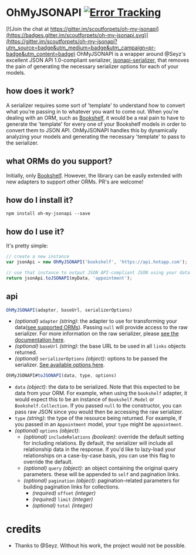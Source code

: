 # OhMyJSONAPI [![Error Tracking](https://d26gfdfi90p7cf.cloudfront.net/rollbar-badge.144534.o.png)](https://rollbar.com)

[![Join the chat at https://gitter.im/scoutforpets/oh-my-jsonapi](https://badges.gitter.im/scoutforpets/oh-my-jsonapi.svg)](https://gitter.im/scoutforpets/oh-my-jsonapi?utm_source=badge&utm_medium=badge&utm_campaign=pr-badge&utm_content=badge)
OhMyJSONAPI is a wrapper around @Seyz's excellent JSON API 1.0-compliant serializer, [jsonapi-serializer](https://github.com/SeyZ/jsonapi-serializer), that removes the pain of generating the necessary serializer options for each of your models.

## how does it work?
A serializer requires some sort of 'template' to understand how to convert what you're passing in to whatever you want to come out. When you're dealing with an ORM, such as [Bookshelf](https://github.com/tgriesser/bookshelf), it would be a real pain to have to generate the 'template' for every one of your Bookshelf models in order to convert them to JSON API. OhMyJSONAPI handles this by dynamically analyzing your models and generating the necessary 'template' to pass to the serializer.

## what ORMs do you support?
Initially, only [Bookshelf](https://github.com/tgriesser/bookshelf). However, the library can be easily extended with new adapters to support other ORMs. PR's are welcome!

## how do I install it?
`npm install oh-my-jsonapi --save`

## how do I use it?
It's pretty simple:

```javascript
// create a new instance
var jsonApi = new OhMyJSONAPI('bookshelf', 'https://api.hotapp.com');

// use that instance to output JSON API-compliant JSON using your data
return jsonApi.toJSONAPI(myData, 'appointment');
```

## api
```javascript
OhMyJSONAPI(adapter, baseUrl, serializerOptions)
```
- _(optional)_ `adapter` _(string)_: the adapter to use for transforming your data([see supported ORMs](#what-orms-do-you-support?)). Passing `null` will provide access to the raw serializer. For more information on the raw serializer, please [see the documentation here](https://github.com/SeyZ/jsonapi-serializer#documentation).
- _(optional)_ `baseUrl` _(string)_: the base URL to be used in all `links` objects returned.
- _(optional)_ `serializerOptions` _(object)_: options to be passed the serializer. [See available options here](https://github.com/SeyZ/jsonapi-serializer#documentation).

```javascript
OhMyJSONAPI#toJSONAPI(data, type, options)
```
- `data` _(object)_: the data to be serialized. Note that this expected to be data from your ORM. For example, when using the `bookshelf` adapter, it would expect this to be an instance of `Bookshelf.Model` or `Bookshelf.Collection`. If you passed `null` to the constructor, you can pass raw JSON since you would then be accessing the raw serializer.
- `type` _(string)_: the type of the resource being returned. For example, if you passed in an `Appointment` model, your `type` might be `appointment`.
- _(optional)_ `options` _(object)_:
  - _(optional)_ `includeRelations` _(boolean)_: override the default setting for including relations. By default, the serializer will include all relationship data in the response. If you'd like to lazy-load your relationships on a case-by-case basis, you can use this flag to override the default.
  - _(optional)_ `query` _(object)_: an object containing the original query parameters. these will be appended to `self` and pagination links.
  - _(optional)_ `pagination` _(object)_: pagination-related parameters for building pagination links for collections.
    - _(required)_ `offset` _(integer)_
    - _(required)_ `limit` _(integer)_
    - _(optional)_ `total` _(integer)_

# credits
- Thanks to @Seyz. Without his work, the project would not be possible.
